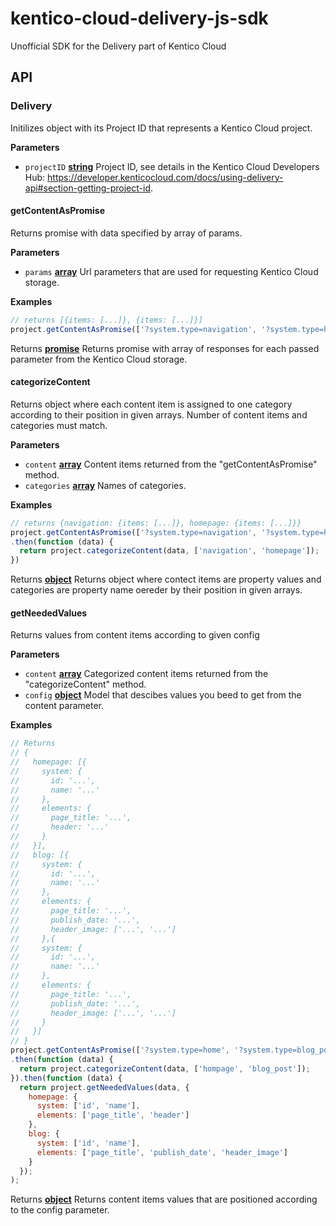 # kentico-cloud-delivery-js-sdk

Unofficial SDK for the Delivery part of Kentico Cloud

## API

<!-- Generated by documentation.js. Update this documentation by updating the source code. -->

### Delivery

Initilizes object with its Project ID that represents a Kentico Cloud project.

**Parameters**

-   `projectID` **[string](https://developer.mozilla.org/en-US/docs/Web/JavaScript/Reference/Global_Objects/String)** Project ID, see details in the Kentico Cloud Developers Hub: <https://developer.kenticocloud.com/docs/using-delivery-api#section-getting-project-id>.

#### getContentAsPromise

Returns promise with data specified by array of params.

**Parameters**

-   `params` **[array](https://developer.mozilla.org/en-US/docs/Web/JavaScript/Reference/Global_Objects/Array)** Url parameters that are used for requesting Kentico Cloud storage.

**Examples**

```javascript
// returns [{items: [...]}, {items: [...]}]
project.getContentAsPromise(['?system.type=navigation', '?system.type=homepage'])
```

Returns **[promise](https://developer.mozilla.org/en-US/docs/Web/JavaScript/Reference/Global_Objects/Promise)** Returns promise with array of responses for each passed parameter from the Kentico Cloud storage.

#### categorizeContent

Returns object where each content item is assigned to one category according to their position in given arrays. Number of content items and categories must match.

**Parameters**

-   `content` **[array](https://developer.mozilla.org/en-US/docs/Web/JavaScript/Reference/Global_Objects/Array)** Content items returned from the "getContentAsPromise" method.
-   `categories` **[array](https://developer.mozilla.org/en-US/docs/Web/JavaScript/Reference/Global_Objects/Array)** Names of categories.

**Examples**

```javascript
// returns {navigation: {items: [...]}, homepage: {items: [...]}}
project.getContentAsPromise(['?system.type=navigation', '?system.type=homepage'])
.then(function (data) {
  return project.categorizeContent(data, ['navigation', 'homepage']);
})
```

Returns **[object](https://developer.mozilla.org/en-US/docs/Web/JavaScript/Reference/Global_Objects/Object)** Returns object where contect items are property values and categories are property name oereder by their position in given arrays.

#### getNeededValues

Returns values from content items according to given config

**Parameters**

-   `content` **[array](https://developer.mozilla.org/en-US/docs/Web/JavaScript/Reference/Global_Objects/Array)** Categorized content items returned from the "categorizeContent" method.
-   `config` **[object](https://developer.mozilla.org/en-US/docs/Web/JavaScript/Reference/Global_Objects/Object)** Model that descibes values you beed to get from the content parameter.

**Examples**

```javascript
// Returns
// {
//   homepage: [{
//     system: {
//       id: '...',
//       name: '...'
//     },
//     elements: {
//       page_title: '...',
//       header: '...'
//     }
//   }],
//   blog: [{
//     system: {
//       id: '...',
//       name: '...'
//     },
//     elements: {
//       page_title: '...',
//       publish_date: '...',
//       header_image: ['...', '...']
//     },{
//     system: {
//       id: '...',
//       name: '...'
//     },
//     elements: {
//       page_title: '...',
//       publish_date: '...',
//       header_image: ['...', '...']
//     }
//   }]
// }
project.getContentAsPromise(['?system.type=home', '?system.type=blog_post'])
.then(function (data) {
  return project.categorizeContent(data, ['hompage', 'blog_post']);
}).then(function (data) {
  return project.getNeededValues(data, {
    homepage: {
      system: ['id', 'name'],
      elements: ['page_title', 'header']
    },
    blog: {
      system: ['id', 'name'],
      elements: ['page_title', 'publish_date', 'header_image']
    }
  });
);
```

Returns **[object](https://developer.mozilla.org/en-US/docs/Web/JavaScript/Reference/Global_Objects/Object)** Returns content items values that are positioned according to the config parameter.
